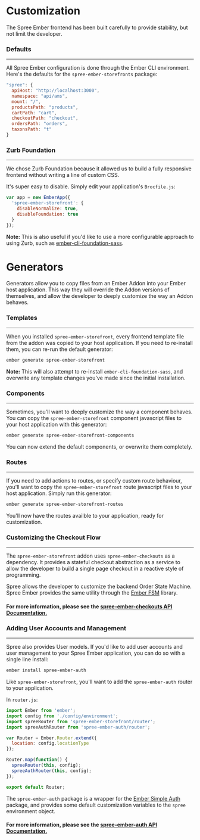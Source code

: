 # Customization

The Spree Ember frontend has been built carefully to provide stability, but not 
limit the developer.

### Defaults
***

All Spree Ember configuration is done through the Ember CLI environment.  Here's
the defaults for the `spree-ember-storefronts` package:

```javascript
"spree": {
  apiHost: "http://localhost:3000",
  namespace: "api/ams",
  mount: "/",
  productsPath: "products",
  cartPath: "cart",
  checkoutPath: "checkout",
  ordersPath: "orders",
  taxonsPath: "t"
}
```

### Zurb Foundation
***

We chose Zurb Foundation because it allowed us to build a fully responsive 
frontend without writing a line of custom CSS.

It's super easy to disable.  Simply edit your application's
`Brocfile.js`:

```javascript
var app = new EmberApp({
  'spree-ember-storefront': {
    disableNormalize: true,
    disableFoundation: true
  }
});
```

**Note:** This is also useful if you'd like to use a more configurable approach to
using Zurb, such as [ember-cli-foundation-sass](https://github.com/artificialio/ember-cli-foundation-sass).

# Generators

Generators allow you to copy files from an Ember Addon into your Ember host 
application.  This way they will override the Addon versions of themselves, and
allow the developer to deeply customize the way an Addon behaves.

### Templates
***

When you installed `spree-ember-storefront`, every frontend template file from
the addon was copied to your host application.  If you need to re-install them,
you can re-run the default generator:

```bash
ember generate spree-ember-storefront
```

**Note:** This will also attempt to re-install `ember-cli-foundation-sass`, and
overwrite any template changes you've made since the initial installation.

### Components
***

Sometimes, you'll want to deeply customize the way a component behaves.  You can
copy the `spree-ember-storefront` component javascript files to your host
application with this generator: 

```bash
ember generate spree-ember-storefront-components
```

You can now extend the default components, or overwrite them completely.

### Routes
***

If you need to add actions to routes, or specify custom route behaviour, you'll
want to copy the `spree-ember-storefront` route javascript files to your host
application.  Simply run this generator:

```bash
ember generate spree-ember-storefront-routes
```

You'll now have the routes availble to your application, ready for
customization.

### Customizing the Checkout Flow
***

The `spree-ember-storefront` addon uses `spree-ember-checkouts` as a dependency.
It provides a stateful checkout abstraction as a service to allow the developer
to build a single page checkout in a reactive style of programming.

Spree allows the developer to customize the backend Order State Machine.  Spree
Ember provides the same utility through the [Ember FSM](https://github.com/heycarsten/ember-fsm)
library.

#### **For more information, please see the [spree-ember-checkouts API Documentation.](http://www.spree-ember.com/checkouts/index.html)**

### Adding User Accounts and Management 
***

Spree also provides User models.  If you'd like to add user accounts and user
management to your Spree Ember application, you can do so with a single line
install:

```bash
ember install spree-ember-auth
```

Like `spree-ember-storefront`, you'll want to add the `spree-ember-auth` router
to your application.

In `router.js`:

```javascript
import Ember from 'ember';
import config from './config/environment';
import spreeRouter from 'spree-ember-storefront/router';
import spreeAuthRouter from 'spree-ember-auth/router';

var Router = Ember.Router.extend({
  location: config.locationType
});

Router.map(function() {
  spreeRouter(this, config);
  spreeAuthRouter(this, config);
});

export default Router;
```

The `spree-ember-auth` package is a wrapper for the 
[Ember Simple Auth](https://github.com/simplabs/ember-simple-auth) package, and 
provides some default customization variables to the `spree` environment object.

#### **For more information, please see the [spree-ember-auth API Documentation.](http://www.spree-ember.com/auth/index.html)**
